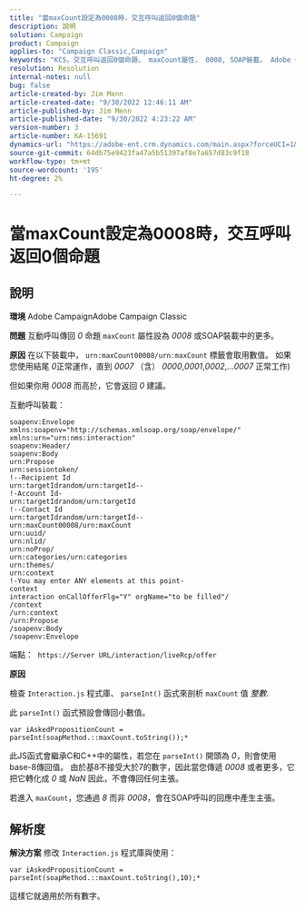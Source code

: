 ```yaml
---
title: "當maxCount設定為0008時，交互呼叫返回0個命題"
description: 說明
solution: Campaign
product: Campaign
applies-to: "Campaign Classic,Campaign"
keywords: "KCS，交互呼叫返回0個命題， maxCount屬性， 0008, SOAP裝載， Adobe Campaign, Adobe Campaign Classic"
resolution: Resolution
internal-notes: null
bug: false
article-created-by: Jim Menn
article-created-date: "9/30/2022 12:46:11 AM"
article-published-by: Jim Menn
article-published-date: "9/30/2022 4:23:22 AM"
version-number: 3
article-number: KA-15691
dynamics-url: "https://adobe-ent.crm.dynamics.com/main.aspx?forceUCI=1&pagetype=entityrecord&etn=knowledgearticle&id=178a6d43-5940-ed11-9db1-0022480866ad"
source-git-commit: 64db75e9423fa47a5b51397af8e7a657d83c9f18
workflow-type: tm+mt
source-wordcount: '195'
ht-degree: 2%

---
```


# 當maxCount設定為0008時，交互呼叫返回0個命題

## 說明


<b>環境</b>
Adobe CampaignAdobe Campaign Classic

<b>問題</b>
互動呼叫傳回 *0* 命題 `maxCount` 屬性設為 *0008* 或SOAP裝載中的更多。

<b>原因</b>
在以下裝載中， `urn:maxCount00008/urn:maxCount` 標籤會取用數值。
如果您使用結尾 *0*&#x200B;正常運作，直到 *0007* （含） *0000*,*0001*,*0002*,...*0007* 正常工作)

但如果你用 *0008* 而高於，它會返回 *0* 建議。

互動呼叫裝載：


```
soapenv:Envelope xmlns:soapenv="http://schemas.xmlsoap.org/soap/envelope/" xmlns:urn="urn:nms:interaction"
soapenv:Header/
soapenv:Body
urn:Propose
urn:sessiontoken/
!--Recipient Id
urn:targetIdrandom/urn:targetId--
!-Account Id-
urn:targetIdrandom/urn:targetId
!--Contact Id
urn:targetIdrandom/urn:targetId--
urn:maxCount00008/urn:maxCount
urn:uuid/
urn:nlid/
urn:noProp/
urn:categories/urn:categories
urn:themes/
urn:context
!-You may enter ANY elements at this point-
context
interaction onCallOfferFlg="Y" orgName="to be filled"/
/context
/urn:context
/urn:Propose
/soapenv:Body
/soapenv:Envelope
```




端點： 
`https://Server URL/interaction/liveRcp/offer`

<b>原因</b>

檢查 `Interaction.js` 程式庫、 `parseInt()` 函式來剖析 `maxCount` 值 *整數*.

此 `parseInt()` 函式預設會傳回小數值。


```
var iAskedPropositionCount = parseInt(soapMethod.::maxCount.toString());*
```


此JS函式會繼承C和C++中的屬性，若您在 `parseInt()` 開頭為 *0*，則會使用base-8傳回值。
由於基8不接受大於7的數字，因此當您傳遞 *0008* 或者更多，它把它轉化成 *0* 或 *NaN* 因此，不會傳回任何主張。

若進入 `maxCount`，您通過 *8* 而非 *0008*，會在SOAP呼叫的回應中產生主張。


## 解析度


<b>解決方案</b>
修改 `Interaction.js` 程式庫與使用：




```
var iAskedPropositionCount = parseInt(soapMethod.::maxCount.toString(),10);*
```




這樣它就適用於所有數字。
